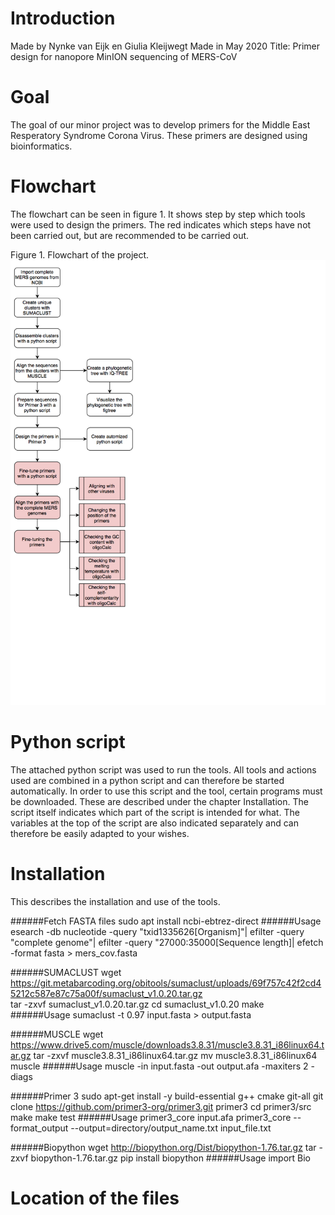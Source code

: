 # Introduction 
Made by Nynke van Eijk en Giulia Kleijwegt
Made in May 2020
Title: Primer design for nanopore MinION sequencing of MERS-CoV

# Goal
The goal of our minor project was to develop primers for the Middle East Resperatory Syndrome Corona Virus. These primers are designed using bioinformatics.

# Flowchart
The flowchart can be seen in figure 1. It shows step by step which tools were used to design the primers. The red indicates which steps have not been carried out, but are recommended to be carried out.

Figure 1. Flowchart of the project. 
![](Images/Flowchart.png)
# Python script
The attached python script was used to run the tools. All tools and actions used are combined in a python script and can therefore be started automatically. In order to use this script and the tool, certain programs must be downloaded. These are described under the chapter Installation. The script itself indicates which part of the script is intended for what. The variables at the top of the script are also indicated separately and can therefore be easily adapted to your wishes.

# Installation 
This describes the installation and use of the tools.

######Fetch FASTA files
sudo apt install ncbi-ebtrez-direct
######Usage 
esearch -db nucleotide -query "txid1335626[Organism]"| efilter -query "complete genome"| efilter -query "27000:35000[Sequence length]| efetch -format fasta > mers_cov.fasta

######SUMACLUST
wget https://git.metabarcoding.org/obitools/sumaclust/uploads/69f757c42f2cd45212c587e87c75a00f/sumaclust_v1.0.20.tar.gz  
tar -zxvf sumaclust_v1.0.20.tar.gz
cd sumaclust_v1.0.20
make
######Usage
sumaclust -t 0.97 input.fasta > output.fasta

######MUSCLE
wget https://www.drive5.com/muscle/downloads3.8.31/muscle3.8.31_i86linux64.tar.gz 
tar -zxvf muscle3.8.31_i86linux64.tar.gz
mv muscle3.8.31_i86linux64 muscle
######Usage
muscle -in input.fasta -out output.afa -maxiters 2 -diags

######Primer 3
sudo apt-get install -y build-essential g++ cmake git-all
git clone https://github.com/primer3-org/primer3.git primer3
cd primer3/src
make
make test
######Usage
primer3_core input.afa
<or>
primer3_core --format_output --output=directory/output_name.txt input_file.txt

######Biopython
wget http://biopython.org/Dist/biopython-1.76.tar.gz 
tar -zxvf biopython-1.76.tar.gz
pip install biopython
######Usage
import Bio

# Location of the files
